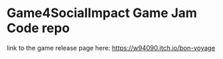 # Game4SocialImpact Game Jam Code repo

link to the game release page here: https://w94090.itch.io/bon-voyage
